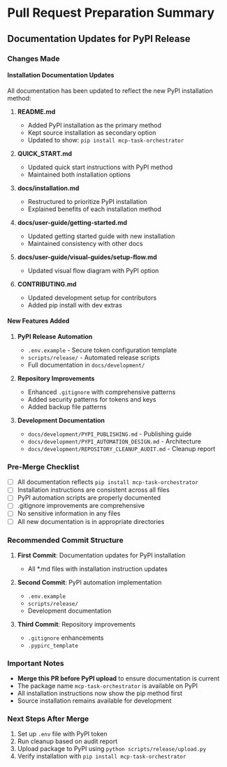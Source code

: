 # Pull Request Preparation Summary

## Documentation Updates for PyPI Release

### Changes Made

#### Installation Documentation Updates
All documentation has been updated to reflect the new PyPI installation method:

1. **README.md**
   - Added PyPI installation as the primary method
   - Kept source installation as secondary option
   - Updated to show: `pip install mcp-task-orchestrator`

2. **QUICK_START.md**
   - Updated quick start instructions with PyPI method
   - Maintained both installation options

3. **docs/installation.md**
   - Restructured to prioritize PyPI installation
   - Explained benefits of each installation method

4. **docs/user-guide/getting-started.md**
   - Updated getting started guide with new installation
   - Maintained consistency with other docs

5. **docs/user-guide/visual-guides/setup-flow.md**
   - Updated visual flow diagram with PyPI option

6. **CONTRIBUTING.md**
   - Updated development setup for contributors
   - Added pip install with dev extras

#### New Features Added

1. **PyPI Release Automation**
   - `.env.example` - Secure token configuration template
   - `scripts/release/` - Automated release scripts
   - Full documentation in `docs/development/`

2. **Repository Improvements**
   - Enhanced `.gitignore` with comprehensive patterns
   - Added security patterns for tokens and keys
   - Added backup file patterns

3. **Development Documentation**
   - `docs/development/PYPI_PUBLISHING.md` - Publishing guide
   - `docs/development/PYPI_AUTOMATION_DESIGN.md` - Architecture
   - `docs/development/REPOSITORY_CLEANUP_AUDIT.md` - Cleanup report

### Pre-Merge Checklist

- [ ] All documentation reflects `pip install mcp-task-orchestrator`
- [ ] Installation instructions are consistent across all files
- [ ] PyPI automation scripts are properly documented
- [ ] .gitignore improvements are comprehensive
- [ ] No sensitive information in any files
- [ ] All new documentation is in appropriate directories

### Recommended Commit Structure

1. **First Commit**: Documentation updates for PyPI installation
   - All *.md files with installation instruction updates
   
2. **Second Commit**: PyPI automation implementation
   - `.env.example`
   - `scripts/release/`
   - Development documentation

3. **Third Commit**: Repository improvements
   - `.gitignore` enhancements
   - `.pypirc_template`

### Important Notes

- **Merge this PR before PyPI upload** to ensure documentation is current
- The package name `mcp-task-orchestrator` is available on PyPI
- All installation instructions now show the pip method first
- Source installation remains available for development

### Next Steps After Merge

1. Set up `.env` file with PyPI token
2. Run cleanup based on audit report
3. Upload package to PyPI using `python scripts/release/upload.py`
4. Verify installation with `pip install mcp-task-orchestrator`
